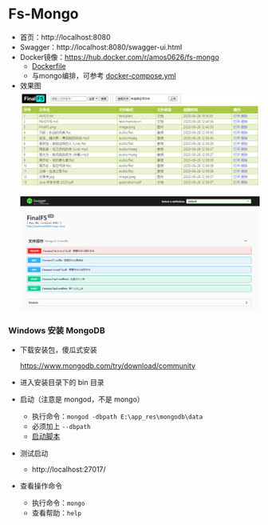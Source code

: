 # Fs-Mongo

- 首页：http://localhost:8080
- Swagger：http://localhost:8080/swagger-ui.html
- Docker镜像：https://hub.docker.com/r/amos0626/fs-mongo
    - [Dockerfile](../../fs-mongo/Dockerfile)
    - 与mongo编排，可参考 [docker-compose.yml](../../fs-mongo/docker-compose.yml)
- 效果图
  ![Index](mongo_index.png)
  ![Swagger](swagger_ui.png)

### Windows 安装 MongoDB

- 下载安装包，傻瓜式安装

  https://www.mongodb.com/try/download/community

- 进入安装目录下的 bin 目录
- 启动（注意是 mongod，不是 mongo）
    - 执行命令：`mongod -dbpath E:\app_res\mongodb\data`
    - 必须加上 `--dbpath`
    - [启动脚本](mongo_start.bat)
- 测试启动
    - http://localhost:27017/
- 查看操作命令
    - 执行命令：`mongo`
    - 查看帮助：`help`
